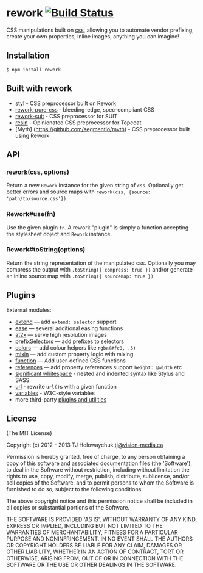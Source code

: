 # rework [![Build Status](https://travis-ci.org/reworkcss/rework.png)](https://travis-ci.org/reworkcss/rework)

  CSS manipulations built on [css](https://github.com/reworkcss/css),
  allowing you to automate vendor prefixing, create your own properties,
  inline images, anything you can imagine!

## Installation

    $ npm install rework

## Built with rework

  - [styl](https://github.com/visionmedia/styl) - CSS preprocessor built on Rework
  - [rework-pure-css](https://github.com/ianstormtaylor/rework-pure-css) - bleeding-edge, spec-compliant CSS
  - [rework-suit](https://github.com/suitcss/rework-suit) - CSS preprocessor for SUIT
  - [resin](https://github.com/topcoat/resin) - Opinionated CSS preprocessor for Topcoat
  - [Myth] (https://github.com/segmentio/myth) -  CSS preprocessor built using Rework

## API

### rework(css, options)

  Return a new `Rework` instance for the given string of `css`. Optionally get
  better errors and source maps with `rework(css, {source: 'path/to/source.css'})`.

### Rework#use(fn)

  Use the given plugin `fn`. A rework "plugin" is simply a function accepting
  the stylesheet object and `Rework` instance.

### Rework#toString(options)

  Return the string representation of the manipulated css. Optionally you may
  compress the output with `.toString({ compress: true })` and/or generate an
  inline source map with `.toString({ sourcemap: true })`

## Plugins

  External modules:

  - [extend](https://github.com/reworkcss/rework-inherit/) — add `extend: selector` support
  - [ease](https://github.com/reworkcss/rework-plugin-ease/) — several additional easing functions
  - [at2x](https://github.com/reworkcss/rework-plugin-at2x/) — serve high resolution images
  - [prefixSelectors](https://github.com/reworkcss/rework-plugin-prefix-selectors) — add prefixes to selectors
  - [colors](https://github.com/reworkcss/rework-plugin-colors/) — add colour helpers like `rgba(#fc0, .5)`
  - [mixin](https://github.com/reworkcss/rework-plugin-mixin/) — add custom property logic with mixing
  - [function](https://github.com/reworkcss/rework-plugin-function/) — Add user-defined CSS functions
  - [references](https://github.com/reworkcss/rework-plugin-references/) — add property references support `height: @width` etc
  - [significant whitespace](https://github.com/reworkcss/css-whitespace) - nested and indented syntax like Stylus and SASS
  - [url](https://github.com/reworkcss/rework-plugin-url/) - rewrite `url()`s with a given function
  - [variables](https://github.com/reworkcss/rework-vars/) - W3C-style variables
  - more third-party [plugins and utilities](https://github.com/reworkcss/rework/wiki/Plugins-and-Utilities)

## License

(The MIT License)

Copyright (c) 2012 - 2013 TJ Holowaychuk <tj@vision-media.ca>

Permission is hereby granted, free of charge, to any person obtaining a copy of
this software and associated documentation files (the 'Software'), to deal in
the Software without restriction, including without limitation the rights to
use, copy, modify, merge, publish, distribute, sublicense, and/or sell copies
of the Software, and to permit persons to whom the Software is furnished to do
so, subject to the following conditions:

The above copyright notice and this permission notice shall be included in all
copies or substantial portions of the Software.

THE SOFTWARE IS PROVIDED 'AS IS', WITHOUT WARRANTY OF ANY KIND, EXPRESS OR
IMPLIED, INCLUDING BUT NOT LIMITED TO THE WARRANTIES OF MERCHANTABILITY,
FITNESS FOR A PARTICULAR PURPOSE AND NONINFRINGEMENT. IN NO EVENT SHALL THE
AUTHORS OR COPYRIGHT HOLDERS BE LIABLE FOR ANY CLAIM, DAMAGES OR OTHER
LIABILITY, WHETHER IN AN ACTION OF CONTRACT, TORT OR OTHERWISE, ARISING FROM,
OUT OF OR IN CONNECTION WITH THE SOFTWARE OR THE USE OR OTHER DEALINGS IN THE
SOFTWARE.
